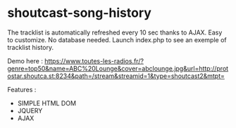 # shoutcast-song-history

The tracklist is automatically refreshed every 10 sec thanks to AJAX.
Easy to customize. No database needed.
Launch index.php to see an exemple of tracklist history.

Demo here : https://www.toutes-les-radios.fr/?genre=top50&name=ABC%20Lounge&cover=abclounge.jpg&url=http://protostar.shoutca.st:8234&path=/stream&streamid=1&type=shoutcast2&mtpt=

Features : 
- SIMPLE HTML DOM
- JQUERY
- AJAX
